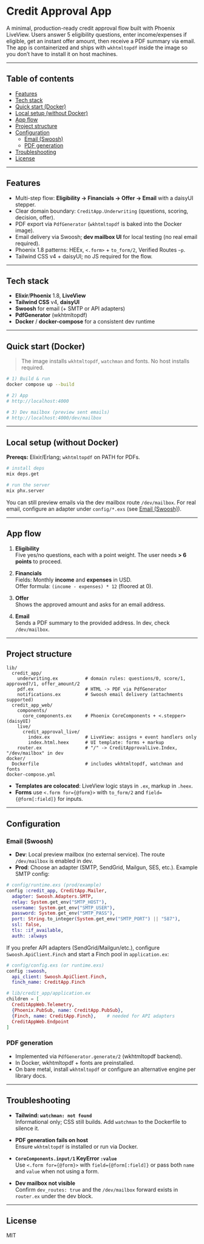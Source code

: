 # Credit Approval App

A minimal, production-ready credit approval flow built with Phoenix LiveView. Users answer 5 eligibility questions, enter income/expenses if eligible, get an instant offer amount, then receive a PDF summary via email. The app is containerized and ships with `wkhtmltopdf` inside the image so you don’t have to install it on host machines.

---

## Table of contents

- [Features](#features)
- [Tech stack](#tech-stack)
- [Quick start (Docker)](#quick-start-docker)
- [Local setup (without Docker)](#local-setup-without-docker)
- [App flow](#app-flow)
- [Project structure](#project-structure)
- [Configuration](#configuration)
    - [Email (Swoosh)](#email-swoosh)
    - [PDF generation](#pdf-generation)
- [Troubleshooting](#troubleshooting)
- [License](#license)

---

## Features

- Multi-step flow: **Eligibility → Financials → Offer → Email** with a daisyUI stepper.
- Clear domain boundary: `CreditApp.Underwriting` (questions, scoring, decision, offer).
- PDF export via `PdfGenerator` (`wkhtmltopdf` is baked into the Docker image).
- Email delivery via Swoosh; **dev mailbox UI** for local testing (no real email required).
- Phoenix 1.8 patterns: HEEx, `<.form>` + `to_form/2`, Verified Routes `~p`.
- Tailwind CSS v4 + daisyUI; no JS required for the flow.

---

## Tech stack

- **Elixir**/**Phoenix** 1.8, **LiveView**
- **Tailwind CSS** v4, **daisyUI**
- **Swoosh** for email (+ SMTP or API adapters)
- **PdfGenerator** (wkhtmltopdf)
- **Docker** / **docker-compose** for a consistent dev runtime

---

## Quick start (Docker)

> The image installs `wkhtmltopdf`, `watchman` and fonts. No host installs required.

```bash
# 1) Build & run
docker compose up --build

# 2) App
# http://localhost:4000

# 3) Dev mailbox (preview sent emails)
# http://localhost:4000/dev/mailbox
```

---

## Local setup (without Docker)

**Prereqs:** Elixir/Erlang; `wkhtmltopdf` on PATH for PDFs.

```bash
# install deps
mix deps.get

# run the server
mix phx.server
```

You can still preview emails via the dev mailbox route `/dev/mailbox`. For real email, configure an adapter under `config/*.exs` (see [Email (Swoosh)](#email-swoosh)).

---

## App flow

1) **Eligibility**  
   Five yes/no questions, each with a point weight. The user needs **> 6 points** to proceed.

2) **Financials**  
   Fields: Monthly **income** and **expenses** in USD.  
   Offer formula: `(income - expenses) * 12` (floored at 0).

3) **Offer**  
   Shows the approved amount and asks for an email address.

4) **Email**  
   Sends a PDF summary to the provided address. In dev, check `/dev/mailbox`.

---

## Project structure

```
lib/
  credit_app/
    underwriting.ex          # domain rules: questions/0, score/1, approved?/1, offer_amount/2
    pdf.ex                   # HTML -> PDF via PdfGenerator
    notifications.ex         # Swoosh email delivery (attachments supported)
  credit_app_web/
    components/
      core_components.ex     # Phoenix CoreComponents + <.stepper> (daisyUI)
    live/
      credit_approval_live/
        index.ex             # LiveView: assigns + event handlers only
        index.html.heex      # UI template: forms + markup
    router.ex                # "/" -> CreditApprovalLive.Index, "/dev/mailbox" in dev
docker/
  Dockerfile                 # includes wkhtmltopdf, watchman and fonts
docker-compose.yml
```

- **Templates are colocated**: LiveView logic stays in `.ex`, markup in `.heex`.
- **Forms** use `<.form for={@form}>` with `to_form/2` and `field={@form[:field]}` for inputs.

---

## Configuration

### Email (Swoosh)

- **Dev**: Local preview mailbox (no external service). The route `/dev/mailbox` is enabled in dev.
- **Prod**: Choose an adapter (SMTP, SendGrid, Mailgun, SES, etc.). Example SMTP config:

```elixir
# config/runtime.exs (prod/example)
config :credit_app, CreditApp.Mailer,
  adapter: Swoosh.Adapters.SMTP,
  relay: System.get_env("SMTP_HOST"),
  username: System.get_env("SMTP_USER"),
  password: System.get_env("SMTP_PASS"),
  port: String.to_integer(System.get_env("SMTP_PORT") || "587"),
  ssl: false,
  tls: :if_available,
  auth: :always
```

If you prefer API adapters (SendGrid/Mailgun/etc.), configure `Swoosh.ApiClient.Finch` and start a Finch pool in `application.ex`:
```elixir
# config/config.exs (or runtime.exs)
config :swoosh,
  api_client: Swoosh.ApiClient.Finch,
  finch_name: CreditApp.Finch

# lib/credit_app/application.ex
children = [
  CreditAppWeb.Telemetry,
  {Phoenix.PubSub, name: CreditApp.PubSub},
  {Finch, name: CreditApp.Finch},    # needed for API adapters
  CreditAppWeb.Endpoint
]
```

### PDF generation

- Implemented via `PdfGenerator.generate/2` (wkhtmltopdf backend).
- In Docker, wkhtmltopdf + fonts are preinstalled.
- On bare metal, install `wkhtmltopdf` or configure an alternative engine per library docs.

---

## Troubleshooting

- **Tailwind: `watchman: not found`**  
  Informational only; CSS still builds. Add `watchman` to the Dockerfile to silence it.

- **PDF generation fails on host**  
  Ensure `wkhtmltopdf` is installed or run via Docker.

- **`CoreComponents.input/1` KeyError `:value`**  
  Use `<.form for={@form}>` with `field={@form[:field]}` or pass both `name` and `value` when not using a form.

- **Dev mailbox not visible**  
  Confirm `dev_routes: true` and the `/dev/mailbox` forward exists in `router.ex` under the dev block.

---

## License

MIT